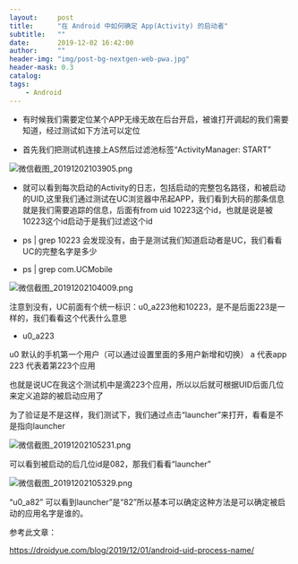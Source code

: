 ```yaml
---
layout:     post
title:      "在 Android 中如何确定 App(Activity) 的启动者"
subtitle:   ""
date:       2019-12-02 16:42:00
author:     ""
header-img: "img/post-bg-nextgen-web-pwa.jpg"
header-mask: 0.3
catalog:
tags:
    - Android
---
```



- 有时候我们需要定位某个APP无缘无故在后台开启，被谁打开调起的我们需要知道，经过测试如下方法可以定位


- 首先我们把测试机连接上AS然后过滤池标签“ActivityManager: START”

![微信截图_20191202103905.png](http://ww1.sinaimg.cn/mw690/9f723435ly1g9i6kjpyljj212v064aau.jpg)


- 就可以看到每次启动的Activity的日志，包括启动的完整包名路径，和被启动的UID,这里我们通过测试在UC浏览器中吊起APP，我们看到大码的那条信息就是我们需要追踪的信息，后面有from uid 10223这个id，也就是说是被10223这个id启动于是我们过滤这个id

- ps | grep 10223
会发现没有，由于是测试我们知道启动者是UC，我们看看UC的完整名字是多少

- ps | grep com.UCMobile


![微信截图_20191202104009.png](http://ww1.sinaimg.cn/mw690/9f723435ly1g9i6oass89j20p104tdfz.jpg)

注意到没有，UC前面有个统一标识：u0_a223他和10223，是不是后面223是一样的，我们看看这个代表什么意思

- u0_a223

u0 默认的手机第一个用户（可以通过设置里面的多用户新增和切换）
a 代表app
223 代表着第223个应用

也就是说UC在我这个测试机中是滴223个应用，所以以后就可根据UID后面几位来定义追踪的被启动应用了


为了验证是不是这样，我们测试下，我们通过点击“launcher”来打开，看看是不是指向launcher

![微信截图_20191202105231.png](http://ww1.sinaimg.cn/mw690/9f723435ly1g9i6ulactwj211a0160sp.jpg)

可以看到被启动的后几位id是082，那我们看看“launcher”

![微信截图_20191202105329.png](http://ww1.sinaimg.cn/mw690/9f723435ly1g9i6vkbfqjj20lt010q2q.jpg)

“u0_a82” 可以看到launcher”是“82”所以基本可以确定这种方法是可以确定被启动的应用名字是谁的。




参考此文章：

https://droidyue.com/blog/2019/12/01/android-uid-process-name/